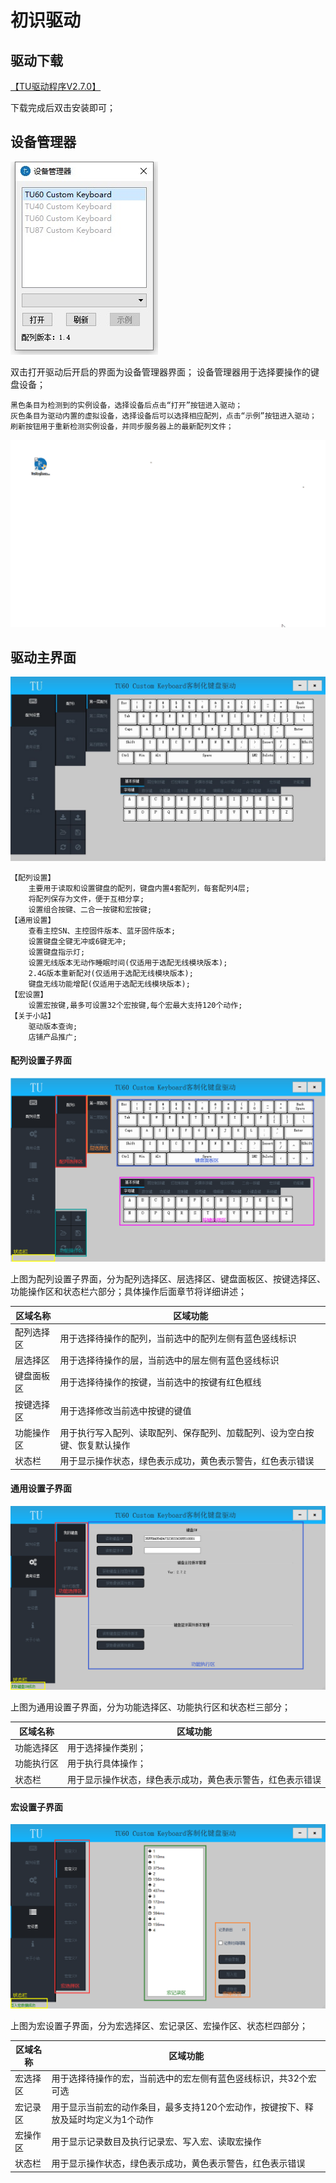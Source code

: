 # 初识驱动

## 驱动下载

[【TU驱动程序V2.7.0】](https://tuusermanual.oss-cn-beijing.aliyuncs.com/Driver/TuKeyboardDriverSetup_2_7_0.exe)

下载完成后双击安装即可；


## 设备管理器

![设备管理器](img/DevManager.jpg)

双击打开驱动后开启的界面为设备管理器界面；
设备管理器用于选择要操作的键盘设备；
	
	黑色条目为检测到的实例设备，选择设备后点击“打开”按钮进入驱动；
	灰色条目为驱动内置的虚拟设备，选择设备后可以选择相应配列，点击“示例”按钮进入驱动；
	刷新按钮用于重新检测实例设备，并同步服务器上的最新配列文件；


![设备管理器](img/DevManager.gif)

## 驱动主界面

![驱动主界面](img/Driver.jpg)

	【配列设置】
		主要用于读取和设置键盘的配列，键盘内置4套配列，每套配列4层;		
		将配列保存为文件，便于互相分享;
		设置组合按键、二合一按键和宏按键;
	【通用设置】
		查看主控SN、主控固件版本、蓝牙固件版本;
		设置键盘全键无冲或6键无冲;
		设置键盘指示灯;		
		设置无线版本无动作睡眠时间(仅适用于选配无线模块版本);
		2.4G版本重新配对(仅适用于选配无线模块版本);
		键盘无线功能增配(仅适用于选配无线模块版本);
	【宏设置】
		设置宏按键,最多可设置32个宏按键,每个宏最大支持120个动作;
	【关于小站】
		驱动版本查询;
		店铺产品推广;

#### 配列设置子界面
![配列设置子界面](img/KeymapBound.png)



上图为配列设置子界面，分为配列选择区、层选择区、键盘面板区、按键选择区、功能操作区和状态栏六部分；具体操作后面章节将详细讲述；

|区域名称|区域功能|
| ------ | ------ |
| 配列选择区 | 用于选择待操作的配列，当前选中的配列左侧有蓝色竖线标识 |
| 层选择区 | 用于选择待操作的层，当前选中的层左侧有蓝色竖线标识 |
| 键盘面板区 | 用于选择待操作的按键，当前选中的按键有红色框线 |
| 按键选择区 | 用于选择修改当前选中按键的键值 |
| 功能操作区 | 用于执行写入配列、读取配列、保存配列、加载配列、设为空白按键、恢复默认操作 |
| 状态栏 | 用于显示操作状态，绿色表示成功，黄色表示警告，红色表示错误 |

#### 通用设置子界面
![通用设置子界面](img/GeneralBound.png)



上图为通用设置子界面，分为功能选择区、功能执行区和状态栏三部分；

|区域名称|区域功能|
| ------ | ------ |
| 功能选择区 | 用于选择操作类别； |
| 功能执行区 | 用于执行具体操作； |
| 状态栏 | 用于显示操作状态，绿色表示成功，黄色表示警告，红色表示错误 |

#### 宏设置子界面
![宏设置子界面](img/MacroBound.png)



上图为宏设置子界面，分为宏选择区、宏记录区、宏操作区、状态栏四部分；

|区域名称|区域功能|
| ------ | ------ |
| 宏选择区 | 用于选择待操作的宏，当前选中的宏左侧有蓝色竖线标识，共32个宏可选 |
| 宏记录区 | 用于显示当前宏的动作条目，最多支持120个宏动作，按键按下、释放及延时均定义为1个动作 |
| 宏操作区 | 用于显示记录数目及执行记录宏、写入宏、读取宏操作 |
| 状态栏 | 用于显示操作状态，绿色表示成功，黄色表示警告，红色表示错误 |











